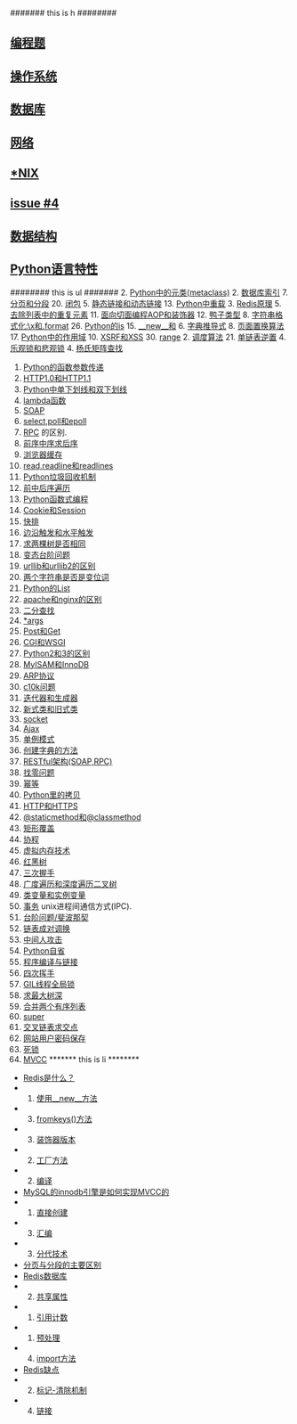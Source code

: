 ####### this is h ########
## [编程题](https://github.com/taizilongxu/interview_python#%E7%BC%96%E7%A8%8B%E9%A2%98)
## [操作系统](https://github.com/taizilongxu/interview_python#%E6%93%8D%E4%BD%9C%E7%B3%BB%E7%BB%9F)
## [数据库](https://github.com/taizilongxu/interview_python#%E6%95%B0%E6%8D%AE%E5%BA%93)
## [网络](https://github.com/taizilongxu/interview_python#%E7%BD%91%E7%BB%9C)
## [*NIX](https://github.com/taizilongxu/interview_python#nix)
## [issue #4](https://github.com/taizilongxu/interview_pythonhttps://github.com/taizilongxu/interview_python/issues/4)
## [数据结构](https://github.com/taizilongxu/interview_python#%E6%95%B0%E6%8D%AE%E7%BB%93%E6%9E%84)
## [Python语言特性](https://github.com/taizilongxu/interview_python#python%E8%AF%AD%E8%A8%80%E7%89%B9%E6%80%A7)

######## this is ul #######
2. [Python中的元类(metaclass)](https://github.com/taizilongxu/interview_python#2-python%E4%B8%AD%E7%9A%84%E5%85%83%E7%B1%BBmetaclass)
2. [数据库索引](https://github.com/taizilongxu/interview_python#3-redis%E5%8E%9F%E7%90%86)
7. [分页和分段](https://github.com/taizilongxu/interview_python#8-%E9%A1%B5%E9%9D%A2%E7%BD%AE%E6%8D%A2%E7%AE%97%E6%B3%95)
20. [闭包](https://github.com/taizilongxu/interview_python#21-lambda%E5%87%BD%E6%95%B0)
5. [静态链接和动态链接](https://github.com/taizilongxu/interview_python#6-%E8%99%9A%E6%8B%9F%E5%86%85%E5%AD%98%E6%8A%80%E6%9C%AF)
13. [Python中重载](https://github.com/taizilongxu/interview_python#13-python%E4%B8%AD%E9%87%8D%E8%BD%BD)
3. [Redis原理](https://github.com/taizilongxu/interview_python#4-%E4%B9%90%E8%A7%82%E9%94%81%E5%92%8C%E6%82%B2%E8%A7%82%E9%94%81)
5. [去除列表中的重复元素](https://github.com/taizilongxu/interview_python#6-%E9%93%BE%E8%A1%A8%E6%88%90%E5%AF%B9%E8%B0%83%E6%8D%A2)
11. [面向切面编程AOP和装饰器](https://github.com/taizilongxu/interview_python#11-%E9%9D%A2%E5%90%91%E5%88%87%E9%9D%A2%E7%BC%96%E7%A8%8Baop%E5%92%8C%E8%A3%85%E9%A5%B0%E5%99%A8)
12. [鸭子类型](https://github.com/taizilongxu/interview_python#12-%E9%B8%AD%E5%AD%90%E7%B1%BB%E5%9E%8B)
8. [字符串格式化:\x和.format](https://github.com/taizilongxu/interview_python#8-%E5%AD%97%E7%AC%A6%E4%B8%B2%E6%A0%BC%E5%BC%8F%E5%8C%96%E5%92%8Cformat)
26. [Python的is](https://github.com/taizilongxu/interview_python#27-readreadline%E5%92%8Creadlines)
15. [__new__和](https://github.com/taizilongxu/interview_python#15-__new__%E5%92%8C__init__%E7%9A%84%E5%8C%BA%E5%88%AB)
6. [字典推导式](https://github.com/taizilongxu/interview_python#6-%E5%AD%97%E5%85%B8%E6%8E%A8%E5%AF%BC%E5%BC%8F)
8. [页面置换算法](https://github.com/taizilongxu/interview_python#9-%E8%BE%B9%E6%B2%BF%E8%A7%A6%E5%8F%91%E5%92%8C%E6%B0%B4%E5%B9%B3%E8%A7%A6%E5%8F%91)
17. [Python中的作用域](https://github.com/taizilongxu/interview_python#18-gil%E7%BA%BF%E7%A8%8B%E5%85%A8%E5%B1%80%E9%94%81)
10. [XSRF和XSS](https://github.com/taizilongxu/interview_python#11-%E5%B9%82%E7%AD%89-idempotence)
30. [range](https://github.com/taizilongxu/interview_python#1-selectpoll%E5%92%8Cepoll)
2. [调度算法](https://github.com/taizilongxu/interview_python#3-%E6%AD%BB%E9%94%81)
21. [单链表逆置](https://github.com/taizilongxu/interview_python#22-%E4%B8%A4%E4%B8%AA%E5%AD%97%E7%AC%A6%E4%B8%B2%E6%98%AF%E5%90%A6%E6%98%AF%E5%8F%98%E4%BD%8D%E8%AF%8D)
4. [乐观锁和悲观锁](https://github.com/taizilongxu/interview_python#5-mvcc)
4. [杨氏矩阵查找](https://github.com/taizilongxu/interview_python#5-%E5%8E%BB%E9%99%A4%E5%88%97%E8%A1%A8%E4%B8%AD%E7%9A%84%E9%87%8D%E5%A4%8D%E5%85%83%E7%B4%A0)
1. [Python的函数参数传递](https://github.com/taizilongxu/interview_python#1-python%E7%9A%84%E5%87%BD%E6%95%B0%E5%8F%82%E6%95%B0%E4%BC%A0%E9%80%92)
20. [HTTP1.0和HTTP1.1](https://github.com/taizilongxu/interview_python#21-ajax)
7. [Python中单下划线和双下划线](https://github.com/taizilongxu/interview_python#7-python%E4%B8%AD%E5%8D%95%E4%B8%8B%E5%88%92%E7%BA%BF%E5%92%8C%E5%8F%8C%E4%B8%8B%E5%88%92%E7%BA%BF)
21. [lambda函数](https://github.com/taizilongxu/interview_python#22-python%E5%87%BD%E6%95%B0%E5%BC%8F%E7%BC%96%E7%A8%8B)
13. [SOAP](https://github.com/taizilongxu/interview_python#14-rpc)
1. [select,poll和epoll](https://github.com/taizilongxu/interview_python#2-%E8%B0%83%E5%BA%A6%E7%AE%97%E6%B3%95)
14. [RPC](https://github.com/taizilongxu/interview_python#15-cgi%E5%92%8Cwsgi)
的区别. [](https://github.com/taizilongxu/interview_python#16-%E5%8D%95%E4%BE%8B%E6%A8%A1%E5%BC%8F)
20. [前序中序求后序](https://github.com/taizilongxu/interview_python#21-%E5%8D%95%E9%93%BE%E8%A1%A8%E9%80%86%E7%BD%AE)
19. [浏览器缓存](https://github.com/taizilongxu/interview_python#20-http10%E5%92%8Chttp11)
27. [read,readline和readlines](https://github.com/taizilongxu/interview_python#28-python2%E5%92%8C3%E7%9A%84%E5%8C%BA%E5%88%AB)
24. [Python垃圾回收机制](https://github.com/taizilongxu/interview_python#25-python%E7%9A%84list)
17. [前中后序遍历](https://github.com/taizilongxu/interview_python#18-%E6%B1%82%E6%9C%80%E5%A4%A7%E6%A0%91%E6%B7%B1)
22. [Python函数式编程](https://github.com/taizilongxu/interview_python#23-python%E9%87%8C%E7%9A%84%E6%8B%B7%E8%B4%9D)
6. [Cookie和Session](https://github.com/taizilongxu/interview_python#7-apache%E5%92%8Cnginx%E7%9A%84%E5%8C%BA%E5%88%AB)
11. [快排](https://github.com/taizilongxu/interview_python#12-%E6%89%BE%E9%9B%B6%E9%97%AE%E9%A2%98)
9. [边沿触发和水平触发](https://github.com/taizilongxu/interview_python#1-%E4%BA%8B%E5%8A%A1)
19. [求两棵树是否相同](https://github.com/taizilongxu/interview_python#20-%E5%89%8D%E5%BA%8F%E4%B8%AD%E5%BA%8F%E6%B1%82%E5%90%8E%E5%BA%8F)
2. [变态台阶问题](https://github.com/taizilongxu/interview_python#3-%E7%9F%A9%E5%BD%A2%E8%A6%86%E7%9B%96)
4. [urllib和urllib2的区别](https://github.com/taizilongxu/interview_python#5-post%E5%92%8Cget)
22. [两个字符串是否是变位词](https://github.com/taizilongxu/interview_python#23-%E5%8A%A8%E6%80%81%E8%A7%84%E5%88%92%E9%97%AE%E9%A2%98)
25. [Python的List](https://github.com/taizilongxu/interview_python#26-python%E7%9A%84is)
7. [apache和nginx的区别](https://github.com/taizilongxu/interview_python#8-%E7%BD%91%E7%AB%99%E7%94%A8%E6%88%B7%E5%AF%86%E7%A0%81%E4%BF%9D%E5%AD%98)
10. [二分查找](https://github.com/taizilongxu/interview_python#11-%E5%BF%AB%E6%8E%92)
10. [*args](https://github.com/taizilongxu/interview_python#10-args-and-kwargs)
5. [Post和Get](https://github.com/taizilongxu/interview_python#6-cookie%E5%92%8Csession)
15. [CGI和WSGI](https://github.com/taizilongxu/interview_python#16-%E4%B8%AD%E9%97%B4%E4%BA%BA%E6%94%BB%E5%87%BB)
28. [Python2和3的区别](https://github.com/taizilongxu/interview_python#29-super-init)
6. [MyISAM和InnoDB](https://github.com/taizilongxu/interview_python#1-%E4%B8%89%E6%AC%A1%E6%8F%A1%E6%89%8B)
3. [ARP协议](https://github.com/taizilongxu/interview_python#4-urllib%E5%92%8Curllib2%E7%9A%84%E5%8C%BA%E5%88%AB)
17. [c10k问题](https://github.com/taizilongxu/interview_python#18-socket)
9. [迭代器和生成器](https://github.com/taizilongxu/interview_python#9-%E8%BF%AD%E4%BB%A3%E5%99%A8%E5%92%8C%E7%94%9F%E6%88%90%E5%99%A8)
14. [新式类和旧式类](https://github.com/taizilongxu/interview_python#14-%E6%96%B0%E5%BC%8F%E7%B1%BB%E5%92%8C%E6%97%A7%E5%BC%8F%E7%B1%BB)
18. [socket](https://github.com/taizilongxu/interview_python#19-%E6%B5%8F%E8%A7%88%E5%99%A8%E7%BC%93%E5%AD%98)
21. [Ajax](https://github.com/taizilongxu/interview_python#unix%E8%BF%9B%E7%A8%8B%E9%97%B4%E9%80%9A%E4%BF%A1%E6%96%B9%E5%BC%8Fipc)
16. [单例模式](https://github.com/taizilongxu/interview_python#17-python%E4%B8%AD%E7%9A%84%E4%BD%9C%E7%94%A8%E5%9F%9F)
7. [创建字典的方法](https://github.com/taizilongxu/interview_python#8-%E5%90%88%E5%B9%B6%E4%B8%A4%E4%B8%AA%E6%9C%89%E5%BA%8F%E5%88%97%E8%A1%A8)
12. [RESTful架构(SOAP,RPC)](https://github.com/taizilongxu/interview_python#13-soap)
12. [找零问题](https://github.com/taizilongxu/interview_python#13-%E5%B9%BF%E5%BA%A6%E9%81%8D%E5%8E%86%E5%92%8C%E6%B7%B1%E5%BA%A6%E9%81%8D%E5%8E%86%E4%BA%8C%E5%8F%89%E6%A0%91)
11. [幂等](https://github.com/taizilongxu/interview_python#12-restful%E6%9E%B6%E6%9E%84soaprpc)
23. [Python里的拷贝](https://github.com/taizilongxu/interview_python#24-python%E5%9E%83%E5%9C%BE%E5%9B%9E%E6%94%B6%E6%9C%BA%E5%88%B6)
9. [HTTP和HTTPS](https://github.com/taizilongxu/interview_python#10-xsrf%E5%92%8Cxss)
3. [@staticmethod和@classmethod](https://github.com/taizilongxu/interview_python#3-staticmethod%E5%92%8Cclassmethod)
3. [矩形覆盖](https://github.com/taizilongxu/interview_python#4-%E6%9D%A8%E6%B0%8F%E7%9F%A9%E9%98%B5%E6%9F%A5%E6%89%BE)
19. [协程](https://github.com/taizilongxu/interview_python#20-%E9%97%AD%E5%8C%85)
6. [虚拟内存技术](https://github.com/taizilongxu/interview_python#7-%E5%88%86%E9%A1%B5%E5%92%8C%E5%88%86%E6%AE%B5)
1. [红黑树](https://github.com/taizilongxu/interview_python#1-%E5%8F%B0%E9%98%B6%E9%97%AE%E9%A2%98%E6%96%90%E6%B3%A2%E9%82%A3%E5%A5%91)
1. [三次握手](https://github.com/taizilongxu/interview_python#2-%E5%9B%9B%E6%AC%A1%E6%8C%A5%E6%89%8B)
13. [广度遍历和深度遍历二叉树](https://github.com/taizilongxu/interview_python#17-%E5%89%8D%E4%B8%AD%E5%90%8E%E5%BA%8F%E9%81%8D%E5%8E%86)
4. [类变量和实例变量](https://github.com/taizilongxu/interview_python#4-%E7%B1%BB%E5%8F%98%E9%87%8F%E5%92%8C%E5%AE%9E%E4%BE%8B%E5%8F%98%E9%87%8F)
1. [事务](https://github.com/taizilongxu/interview_python#2-%E6%95%B0%E6%8D%AE%E5%BA%93%E7%B4%A2%E5%BC%95)
unix进程间通信方式(IPC). [](https://github.com/taizilongxu/interview_python#1-%E7%BA%A2%E9%BB%91%E6%A0%91)
1. [台阶问题/斐波那契](https://github.com/taizilongxu/interview_python#2-%E5%8F%98%E6%80%81%E5%8F%B0%E9%98%B6%E9%97%AE%E9%A2%98)
6. [链表成对调换](https://github.com/taizilongxu/interview_python#7-%E5%88%9B%E5%BB%BA%E5%AD%97%E5%85%B8%E7%9A%84%E6%96%B9%E6%B3%95)
16. [中间人攻击](https://github.com/taizilongxu/interview_python#17-c10k%E9%97%AE%E9%A2%98)
5. [Python自省](https://github.com/taizilongxu/interview_python#5-python%E8%87%AA%E7%9C%81)
4. [程序编译与链接](https://github.com/taizilongxu/interview_python#5-%E9%9D%99%E6%80%81%E9%93%BE%E6%8E%A5%E5%92%8C%E5%8A%A8%E6%80%81%E9%93%BE%E6%8E%A5)
2. [四次挥手](https://github.com/taizilongxu/interview_python#3-arp%E5%8D%8F%E8%AE%AE)
18. [GIL线程全局锁](https://github.com/taizilongxu/interview_python#19-%E5%8D%8F%E7%A8%8B)
18. [求最大树深](https://github.com/taizilongxu/interview_python#19-%E6%B1%82%E4%B8%A4%E6%A3%B5%E6%A0%91%E6%98%AF%E5%90%A6%E7%9B%B8%E5%90%8C)
8. [合并两个有序列表](https://github.com/taizilongxu/interview_python#9-%E4%BA%A4%E5%8F%89%E9%93%BE%E8%A1%A8%E6%B1%82%E4%BA%A4%E7%82%B9)
29. [super](https://github.com/taizilongxu/interview_python#30-range-and-xrange)
9. [交叉链表求交点](https://github.com/taizilongxu/interview_python#10-%E4%BA%8C%E5%88%86%E6%9F%A5%E6%89%BE)
8. [网站用户密码保存](https://github.com/taizilongxu/interview_python#9-http%E5%92%8Chttps)
3. [死锁](https://github.com/taizilongxu/interview_python#4-%E7%A8%8B%E5%BA%8F%E7%BC%96%E8%AF%91%E4%B8%8E%E9%93%BE%E6%8E%A5)
5. [MVCC](https://github.com/taizilongxu/interview_python#6-myisam%E5%92%8Cinnodb)
******* this is li ********
- [Redis是什么？](https://github.com/taizilongxu/interview_python#redis%E6%98%AF%E4%BB%80%E4%B9%88)
- 1. [使用__new__方法](https://github.com/taizilongxu/interview_python#1-%E4%BD%BF%E7%94%A8__new__%E6%96%B9%E6%B3%95)
- 3. [fromkeys()方法](https://github.com/taizilongxu/interview_python#3-fromkeys%E6%96%B9%E6%B3%95)
- 3. [装饰器版本](https://github.com/taizilongxu/interview_python#3-%E8%A3%85%E9%A5%B0%E5%99%A8%E7%89%88%E6%9C%AC)
- 2. [工厂方法](https://github.com/taizilongxu/interview_python#2-%E5%B7%A5%E5%8E%82%E6%96%B9%E6%B3%95)
- 2. [编译](https://github.com/taizilongxu/interview_python#2-%E7%BC%96%E8%AF%91)
- [MySQL的innodb引擎是如何实现MVCC的](https://github.com/taizilongxu/interview_python#mysql%E7%9A%84innodb%E5%BC%95%E6%93%8E%E6%98%AF%E5%A6%82%E4%BD%95%E5%AE%9E%E7%8E%B0mvcc%E7%9A%84)
- 1. [直接创建](https://github.com/taizilongxu/interview_python#1-%E7%9B%B4%E6%8E%A5%E5%88%9B%E5%BB%BA)
- 3. [汇编](https://github.com/taizilongxu/interview_python#3-%E6%B1%87%E7%BC%96)
- 3. [分代技术](https://github.com/taizilongxu/interview_python#3-%E5%88%86%E4%BB%A3%E6%8A%80%E6%9C%AF)
- [分页与分段的主要区别](https://github.com/taizilongxu/interview_python#%E5%88%86%E9%A1%B5%E4%B8%8E%E5%88%86%E6%AE%B5%E7%9A%84%E4%B8%BB%E8%A6%81%E5%8C%BA%E5%88%AB)
- [Redis数据库](https://github.com/taizilongxu/interview_python#redis%E6%95%B0%E6%8D%AE%E5%BA%93)
- 2. [共享属性](https://github.com/taizilongxu/interview_python#2-%E5%85%B1%E4%BA%AB%E5%B1%9E%E6%80%A7)
- 1. [引用计数](https://github.com/taizilongxu/interview_python#1-%E5%BC%95%E7%94%A8%E8%AE%A1%E6%95%B0)
- 1. [预处理](https://github.com/taizilongxu/interview_python#1-%E9%A2%84%E5%A4%84%E7%90%86)
- 4. [import方法](https://github.com/taizilongxu/interview_python#4-import%E6%96%B9%E6%B3%95)
- [Redis缺点](https://github.com/taizilongxu/interview_python#redis%E7%BC%BA%E7%82%B9)
- 2. [标记-清除机制](https://github.com/taizilongxu/interview_python#2-%E6%A0%87%E8%AE%B0-%E6%B8%85%E9%99%A4%E6%9C%BA%E5%88%B6)
- 4. [链接](https://github.com/taizilongxu/interview_python#4-%E9%93%BE%E6%8E%A5)
